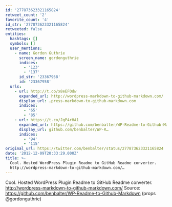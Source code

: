 ```yaml
---
id: '277873623321165824'
retweet_count: '2'
favorite_count: '4'
id_str: '277873623321165824'
retweeted: false
entities:
  hashtags: []
  symbols: []
  user_mentions:
    - name: Gordon Guthrie
      screen_name: gordonguthrie
      indices:
        - '123'
        - '137'
      id_str: '23367958'
      id: '23367958'
  urls:
    - url: http://t.co/x8eEFOdw
      expanded_url: http://wordpress-markdown-to-github-markdown.com/
      display_url: …press-markdown-to-github-markdown.com
      indices:
        - '65'
        - '85'
    - url: https://t.co/JgP4rHA1
      expanded_url: https://github.com/benbalter/WP-Readme-to-Github-Markdown
      display_url: github.com/benbalter/WP-R…
      indices:
        - '94'
        - '115'
original_url: https://twitter.com/benbalter/status/277873623321165824
date: '2012-12-09T20:33:29.000Z'
title: >-
  Cool. Hosted WordPress Plugin Readme to GitHub Readme converter.
  http://wordpress-markdown-to-github-markdown.com/…
---
```


Cool. Hosted WordPress Plugin Readme to GitHub Readme converter. http://wordpress-markdown-to-github-markdown.com/ Source: https://github.com/benbalter/WP-Readme-to-Github-Markdown (props @gordonguthrie)